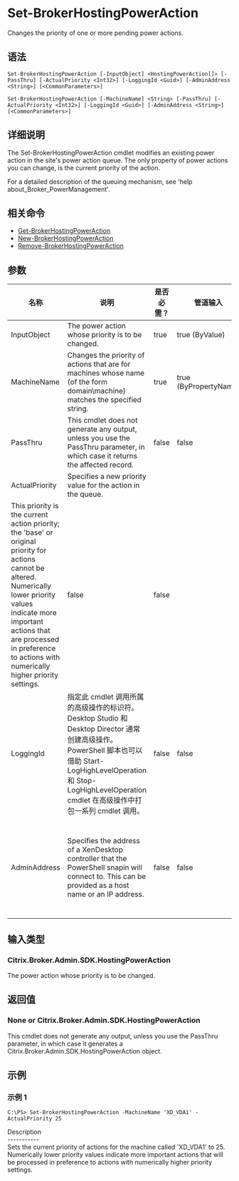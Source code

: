 # Set-BrokerHostingPowerAction

Changes the priority of one or more pending power actions.

## 语法

    Set-BrokerHostingPowerAction [-InputObject] <HostingPowerAction[]> [-PassThru] [-ActualPriority <Int32>] [-LoggingId <Guid>] [-AdminAddress <String>] [<CommonParameters>]
    
    Set-BrokerHostingPowerAction [-MachineName] <String> [-PassThru] [-ActualPriority <Int32>] [-LoggingId <Guid>] [-AdminAddress <String>] [<CommonParameters>]
    

## 详细说明

The Set-BrokerHostingPowerAction cmdlet modifies an existing power action in the site's power action queue. The only property of power actions you can change, is the current priority of the action.

For a detailed description of the queuing mechanism, see 'help about_Broker_PowerManagement'.

## 相关命令

- [Get-BrokerHostingPowerAction](Get-BrokerHostingPowerAction.html)
- [New-BrokerHostingPowerAction](New-BrokerHostingPowerAction.html)
- [Remove-BrokerHostingPowerAction](Remove-BrokerHostingPowerAction.html)

## 参数

| 名称             | 说明                                                                                                                                                                                                                                                                                                                                  | 是否必需？ | 管道输入                  | 默认值                                                                                    |
| -------------- | ----------------------------------------------------------------------------------------------------------------------------------------------------------------------------------------------------------------------------------------------------------------------------------------------------------------------------------- | ----- | --------------------- | -------------------------------------------------------------------------------------- |
| InputObject    | The power action whose priority is to be changed.                                                                                                                                                                                                                                                                                   | true  | true (ByValue)        |                                                                                        |
| MachineName    | Changes the priority of actions that are for machines whose name (of the form domain\machine) matches the specified string.                                                                                                                                                                                                        | true  | true (ByPropertyName) |                                                                                        |
| PassThru       | This cmdlet does not generate any output, unless you use the PassThru parameter, in which case it returns the affected record.                                                                                                                                                                                                      | false | false                 | False                                                                                  |
| ActualPriority | Specifies a new priority value for the action in the queue.  
This priority is the current action priority; the 'base' or original priority for actions cannot be altered. Numerically lower priority values indicate more important actions that are processed in preference to actions with numerically higher priority settings. | false | false                 |                                                                                        |
| LoggingId      | 指定此 cmdlet 调用所属的高级操作的标识符。 Desktop Studio 和 Desktop Director 通常创建高级操作。 PowerShell 脚本也可以借助 Start-LogHighLevelOperation 和 Stop-LogHighLevelOperation cmdlet 在高级操作中打包一系列 cmdlet 调用。                                                                                                                                                     | false | false                 |                                                                                        |
| AdminAddress   | Specifies the address of a XenDesktop controller that the PowerShell snapin will connect to. This can be provided as a host name or an IP address.                                                                                                                                                                                  | false | false                 | Localhost. Once a value is provided by any cmdlet, this value will become the default. |

## 输入类型

### Citrix.Broker.Admin.SDK.HostingPowerAction

The power action whose priority is to be changed.

## 返回值

### None or Citrix.Broker.Admin.SDK.HostingPowerAction

This cmdlet does not generate any output, unless you use the PassThru parameter, in which case it generates a Citrix.Broker.Admin.SDK.HostingPowerAction object.

## 示例

### 示例 1

    C:\PS> Set-BrokerHostingPowerAction -MachineName 'XD_VDA1' -ActualPriority 25
    

Description  
\---\---\-----  
Sets the current priority of actions for the machine called 'XD_VDA1' to 25. Numerically lower priority values indicate more important actions that will be processed in preference to actions with numerically higher priority settings.